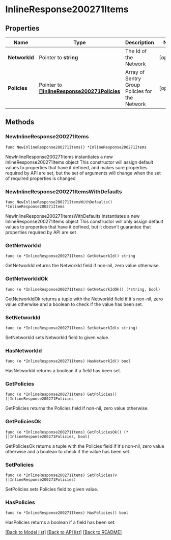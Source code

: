 # InlineResponse200271Items

## Properties

Name | Type | Description | Notes
------------ | ------------- | ------------- | -------------
**NetworkId** | Pointer to **string** | The Id of the Network | [optional] 
**Policies** | Pointer to [**[]InlineResponse200271Policies**](InlineResponse200271Policies.md) | Array of Sentry Group Policies for the Network | [optional] 

## Methods

### NewInlineResponse200271Items

`func NewInlineResponse200271Items() *InlineResponse200271Items`

NewInlineResponse200271Items instantiates a new InlineResponse200271Items object
This constructor will assign default values to properties that have it defined,
and makes sure properties required by API are set, but the set of arguments
will change when the set of required properties is changed

### NewInlineResponse200271ItemsWithDefaults

`func NewInlineResponse200271ItemsWithDefaults() *InlineResponse200271Items`

NewInlineResponse200271ItemsWithDefaults instantiates a new InlineResponse200271Items object
This constructor will only assign default values to properties that have it defined,
but it doesn't guarantee that properties required by API are set

### GetNetworkId

`func (o *InlineResponse200271Items) GetNetworkId() string`

GetNetworkId returns the NetworkId field if non-nil, zero value otherwise.

### GetNetworkIdOk

`func (o *InlineResponse200271Items) GetNetworkIdOk() (*string, bool)`

GetNetworkIdOk returns a tuple with the NetworkId field if it's non-nil, zero value otherwise
and a boolean to check if the value has been set.

### SetNetworkId

`func (o *InlineResponse200271Items) SetNetworkId(v string)`

SetNetworkId sets NetworkId field to given value.

### HasNetworkId

`func (o *InlineResponse200271Items) HasNetworkId() bool`

HasNetworkId returns a boolean if a field has been set.

### GetPolicies

`func (o *InlineResponse200271Items) GetPolicies() []InlineResponse200271Policies`

GetPolicies returns the Policies field if non-nil, zero value otherwise.

### GetPoliciesOk

`func (o *InlineResponse200271Items) GetPoliciesOk() (*[]InlineResponse200271Policies, bool)`

GetPoliciesOk returns a tuple with the Policies field if it's non-nil, zero value otherwise
and a boolean to check if the value has been set.

### SetPolicies

`func (o *InlineResponse200271Items) SetPolicies(v []InlineResponse200271Policies)`

SetPolicies sets Policies field to given value.

### HasPolicies

`func (o *InlineResponse200271Items) HasPolicies() bool`

HasPolicies returns a boolean if a field has been set.


[[Back to Model list]](../README.md#documentation-for-models) [[Back to API list]](../README.md#documentation-for-api-endpoints) [[Back to README]](../README.md)


